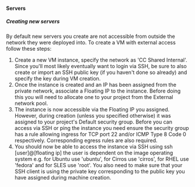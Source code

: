 #### Servers

##### Creating new servers

By default new servers you create are not accessible from outside the network they were deployed into. To create a VM with external access follow these steps:

1. Create a new VM instance, specify the network as 'CC Shared Internal'. Since you'll most likely eventually want to login via SSH, be sure to also create or import an SSH public key (if you haven't done so already) and specify the key during VM creation.
2. Once the instance is created and an IP has been assigned from the private network, associate a Floating IP to the instance. Before doing this you will need to allocate one to your project from the External network pool.
3. The instance is now accessible via the Floating IP you assigned. However, during creation (unless you specified otherwise) it was assigned to your project's Default security group. Before you can access via SSH or ping the instance you need ensure the security group has a rule allowing ingress for TCP port 22 and/or ICMP Type 8 Code 0 respectively. Corresponding egress rules are also required.
4. You should now be able to access the instance via SSH using ssh [user]@[floating ip] the user is dependent on the image operating system e.g. for Ubuntu use 'ubuntu', for Cirros use 'cirros', for RHEL use 'fedora' and for SLES use 'root'. You also need to make sure that your SSH client is using the private key corresponding to the public key you have assigned during machine creation.
